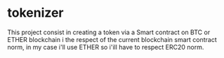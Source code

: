 # tokenizer
This project consist in creating a token via a Smart contract on BTC or ETHER blockchain i the respect of the current blockchain smart contract norm, in my case i'll use ETHER so i'ill have to respect ERC20 norm.
